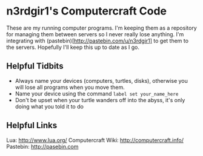 # n3rdgir1's Computercraft Code

These are my running computer programs. I'm keeping them as a repository for managing them between servers so I never really lose anything. I'm integrating with (pastebin)[http://pastebin.com/u/n3rdgir1] to get them to the servers. Hopefully I'll keep this up to date as I go.

## Helpful Tidbits

* Always name your devices (computers, turtles, disks), otherwise you will lose all programs when you move them.
* Name your device using the command `label set your_name_here`
* Don't be upset when your turtle wanders off into the abyss, it's only doing what you told it to do
 
## Helpful Links

Lua: http://www.lua.org/
Computercraft Wiki: http://computercraft.info/
Pastebin: http://pasebin.com